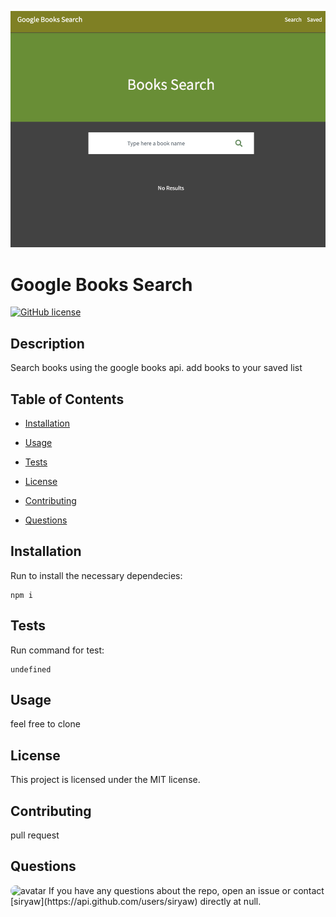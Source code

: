 ![screen](booksscreen.png)
# Google Books Search

[![GitHub license](https://img.shields.io/badge/license-MIT-blue.svg)](https://github.com/siryaw/google-books-search)

## Description

Search books using the google books api. add books to your saved list


## Table of Contents 

* [Installation](#installation)
* [Usage](#usage)
* [Tests](#tests)
* [License](#license)
* [Contributing](#contributing)

* [Questions](#questions)

## Installation

Run to install the necessary dependecies: 

```
npm i
```

## Tests

Run command for test:

```
undefined
```

## Usage

feel free to clone 

## License
This project is licensed under the MIT license.
  
## Contributing

pull request

## Questions

<img src="https://avatars2.githubusercontent.com/u/58599877?v=4" alt="avatar" style="border-radius: 16px" width="30" />
If you have any questions about the repo, open an issue or contact [siryaw](https://api.github.com/users/siryaw) directly at null.

